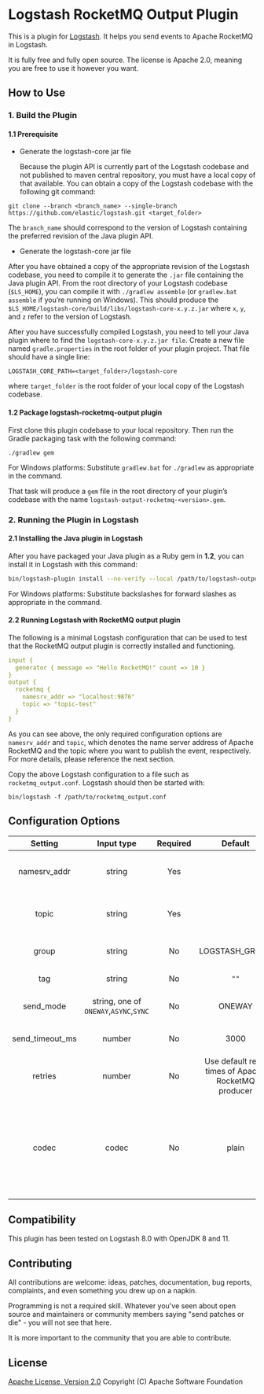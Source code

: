# Logstash RocketMQ Output Plugin

This is a plugin for [Logstash](https://github.com/elastic/logstash). It helps you send events to Apache RocketMQ in Logstash.

It is fully free and fully open source. The license is Apache 2.0, meaning you are free to use it however you want.

## How to Use
### 1. Build the Plugin
#### 1.1 Prerequisite
- Generate the logstash-core jar file

  Because the plugin API is currently part of the Logstash codebase and not published to maven central repository, you must have a local copy of that available. 
You can obtain a copy of the Logstash codebase with the following git command:
```shell
git clone --branch <branch_name> --single-branch https://github.com/elastic/logstash.git <target_folder>
```
The `branch_name` should correspond to the version of Logstash containing the preferred revision of the Java plugin API.

- Generate the logstash-core jar file

After you have obtained a copy of the appropriate revision of the Logstash codebase, you need to compile it to generate the `.jar` file containing the Java plugin API. 
From the root directory of your Logstash codebase (`$LS_HOME`), you can compile it with `./gradlew assemble` (or `gradlew.bat assemble` if you’re running on Windows). 
This should produce the `$LS_HOME/logstash-core/build/libs/logstash-core-x.y.z.jar` where `x`, `y`, and `z` refer to the version of Logstash.

After you have successfully compiled Logstash, you need to tell your Java plugin where to find the `logstash-core-x.y.z.jar file`. 
Create a new file named `gradle.properties` in the root folder of your plugin project. That file should have a single line:
```
LOGSTASH_CORE_PATH=<target_folder>/logstash-core
```
where `target_folder` is the root folder of your local copy of the Logstash codebase.


#### 1.2 Package logstash-rocketmq-output plugin
First clone this plugin codebase to your local repository.
Then run the Gradle packaging task with the following command:
```shell
./gradlew gem
```
For Windows platforms: Substitute `gradlew.bat` for `./gradlew` as appropriate in the command.

That task will produce a `gem` file in the root directory of your plugin’s codebase with the name `logstash-output-rocketmq-<version>.gem`.



### 2. Running the Plugin in Logstash
#### 2.1 Installing the Java plugin in Logstash
After you have packaged your Java plugin as a Ruby gem in **1.2**, you can install it in Logstash with this command:

```sh
bin/logstash-plugin install --no-verify --local /path/to/logstash-output-rocketmq-<version>.gem
```
For Windows platforms: Substitute backslashes for forward slashes as appropriate in the command.

#### 2.2 Running Logstash with RocketMQ output plugin
The following is a minimal Logstash configuration that can be used to test that the RocketMQ output plugin is correctly installed and functioning.
```yaml
input {
  generator { message => "Hello RocketMQ!" count => 10 }
}
output {
  rocketmq {
    namesrv_addr => "localhost:9876"
    topic => "topic-test"
  }
}
```
As you can see above, the only required configuration options are `namesrv_addr` and `topic`, which denotes the name server address of 
Apache RocketMQ and the topic where you want to publish the event, respectively. For more details, please reference the next section.

Copy the above Logstash configuration to a file such as `rocketmq_output.conf`. Logstash should then be started with:
```shell
bin/logstash -f /path/to/rocketmq_output.conf
```

## Configuration Options
|     Setting     |               Input type               | Required |                       Default                       | Description                                                                                                                                                       |
|:---------------:|:--------------------------------------:|:--------:|:---------------------------------------------------:|-------------------------------------------------------------------------------------------------------------------------------------------------------------------|
|  namesrv_addr   |                 string                 |   Yes    |                                                     | The address of name server                                                                                                                                        |
|      topic      |                 string                 |   Yes    |                                                     | The topic to produce messages to                                                                                                                                  |
|      group      |                 string                 |    No    |                   LOGSTASH_GROUP                    | The producer group                                                                                                                                                |
|       tag       |                 string                 |    No    |                        `""`                         | The tag of the event                                                                                                                                              |
|    send_mode    | string, one of `ONEWAY`,`ASYNC`,`SYNC` |    No    |                       ONEWAY                        | Send mode for the event                                                                                                                                           |
| send_timeout_ms |                 number                 |    No    |                        3000                         | Send timeout milliseconds                                                                                                                                         |
|     retries     |                 number                 |    No    | Use default retry times of Apache RocketMQ producer | Retry times after failing to send the event                                                                                                                       |
|      codec      |                 codec                  |    No    |                        plain                        | The codec used for output data. You can reference [logstash codec plugins](https://www.elastic.co/guide/en/logstash/current/codec-plugins.html) for more details. |


## Compatibility
This plugin has been tested on Logstash 8.0 with OpenJDK 8 and 11.

## Contributing
All contributions are welcome: ideas, patches, documentation, bug reports, complaints, and even something you drew up on a napkin.

Programming is not a required skill. Whatever you've seen about open source and maintainers or community members saying "send patches or die" - you will not see that here.

It is more important to the community that you are able to contribute.

## License
[Apache License, Version 2.0](http://www.apache.org/licenses/LICENSE-2.0.html) Copyright (C) Apache Software Foundation
